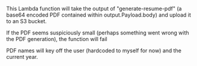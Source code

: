 This Lambda function will take the output of "generate-resume-pdf" (a base64 encoded PDF contained within output.Payload.body) and upload it to an S3 bucket.

If the PDF seems suspiciously small (perhaps something went wrong with the PDF generation), the function will fail

PDF names will key off the user (hardcoded to myself for now) and the current year.

